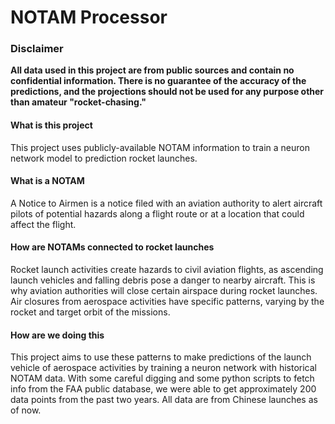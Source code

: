 # NOTAM Processor
### Disclaimer
**All data used in this project are from public sources and contain no confidential information. There is no guarantee of the accuracy of the predictions, and the projections should not be used for any purpose other than amateur "rocket-chasing."**
#### What is this project
This project uses publicly-available NOTAM information to train a neuron network model to prediction rocket launches.
#### What is a NOTAM
A Notice to Airmen is a notice filed with an aviation authority to alert aircraft pilots of potential hazards along a flight route or at a location that could affect the flight.
#### How are NOTAMs connected to rocket launches
Rocket launch activities create hazards to civil aviation flights, as ascending launch vehicles and falling debris pose a danger to nearby aircraft. This is why aviation authorities will close certain airspace during rocket launches. Air closures from aerospace activities have specific patterns, varying by the rocket and target orbit of the missions.
#### How are we doing this
This project aims to use these patterns to make predictions of the launch vehicle of aerospace activities by training a neuron network with historical NOTAM data. With some careful digging and some python scripts to fetch info from the FAA public database, we were able to get approximately 200 data points from the past two years. All data are from Chinese launches as of now.
